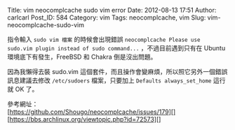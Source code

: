 Title: vim neocomplcache sudo vim error
Date: 2012-08-13 17:51
Author: carlcarl
Post_ID: 584
Category: vim
Tags: neocomplcache, vim
Slug: vim-neocomplcache-sudo-vim

指令輸入 `sudo vim 檔案` 的時候會出現錯誤
`neocomplcache Please use sudo.vim plugin instead of sudo command...`
，不過目前遇到只有在 Ubuntu 環境底下有發生，FreeBSD 和 Chakra
倒是沒出問題。

因為我懶得去裝 sudo.vim
這個套件，而且操作會變麻煩，所以照它另外一個錯誤訊息建議去修改
`/etc/sudoers` 檔案，只要加上 `Defaults always_set_home` 這行就 OK 了。

參考網址：  
[https://github.com/Shougo/neocomplcache/issues/179][]  
[https://bbs.archlinux.org/viewtopic.php?id=72573][]

  [https://github.com/Shougo/neocomplcache/issues/179]: http://https://github.com/Shougo/neocomplcache/issues/179
  [https://bbs.archlinux.org/viewtopic.php?id=72573]: http://https://bbs.archlinux.org/viewtopic.php?id=72573
